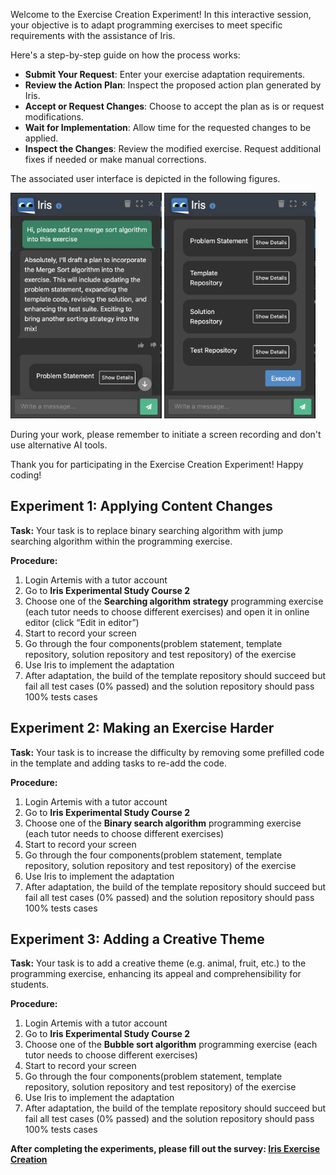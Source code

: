 
Welcome to the Exercise Creation Experiment! In this interactive session, your objective is to adapt programming exercises to meet specific requirements with the assistance of Iris.

Here's a step-by-step guide on how the process works:

- **Submit Your Request**:
Enter your exercise adaptation requirements.
- **Review the Action Plan**:
Inspect the proposed action plan generated by Iris.
- **Accept or Request Changes**:
Choose to accept the plan as is or request modifications.
- **Wait for Implementation**:
Allow time for the requested changes to be applied.
- **Inspect the Changes**: 
Review the modified exercise.
Request additional fixes if needed or make manual corrections.

The associated user interface is depicted in the following figures.

<img src="experiment-figures/chat.png" alt="iris-chat-window" width="48%"/>
<img src="experiment-figures/plan.png" alt="iris-exercise-plan" width="48%">

During your work, please remember to initiate a screen recording and don't use alternative AI tools.

Thank you for participating in the Exercise Creation Experiment! Happy coding!


## Experiment 1: Applying Content Changes

**Task:** Your task is to replace binary searching algorithm with jump searching algorithm within the programming exercise.

**Procedure:**

1. Login Artemis with a tutor account 
2. Go to **Iris Experimental Study Course 2**
3. Choose one of the **Searching algorithm strategy** programming exercise (each tutor needs to choose different exercises) and open it in online editor (click “Edit in editor”)
4. Start to record your screen
5. Go through the four components(problem statement, template repository, solution repository and test repository) of the exercise
6. Use Iris to implement the adaptation
7. After adaptation, the build of the template repository should succeed but fail all test cases (0% passed) and the solution repository should pass 100% tests cases

## Experiment 2: Making an Exercise Harder
**Task:** Your task is to increase the difficulty by removing some prefilled code in the template and adding tasks to re-add the code.

**Procedure:**

1. Login Artemis with a tutor account 
2. Go to **Iris Experimental Study Course 2**
3. Choose one of the **Binary search algorithm** programming exercise (each tutor needs to choose different exercises)
4. Start to record your screen
5. Go through the four components(problem statement, template repository, solution repository and test repository) of the exercise
6. Use Iris to implement the adaptation
7. After adaptation, the build of the template repository should succeed but fail all test cases (0% passed) and the solution repository should pass 100% tests cases

## Experiment 3: Adding a Creative Theme

**Task:** Your task is to add a creative theme (e.g. animal, fruit, etc.) to the programming exercise, enhancing its appeal and comprehensibility for students.

**Procedure:**

1. Login Artemis with a tutor account 
2. Go to **Iris Experimental Study Course 2**
3. Choose one of the **Bubble sort algorithm** programming exercise (each tutor needs to choose different exercises)
4. Start to record your screen
5. Go through the four components(problem statement, template repository, solution repository and test repository) of the exercise
6. Use Iris to implement the adaptation
7. After adaptation, the build of the template repository should succeed but fail all test cases (0% passed) and the solution repository should pass 100% tests cases

**After completing the experiments, please fill out the survey: [Iris Exercise Creation](https://xinyao.limesurvey.net/684711?lang=en)**